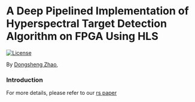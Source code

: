 # A Deep Pipelined Implementation of Hyperspectral Target Detection Algorithm on FPGA Using HLS

[![License](https://img.shields.io/badge/license-BSD-blue.svg)](LICENSE)

By [Dongsheng Zhao](https://generalzds.github.io/),

### Introduction

For more details, please refer to our [rs paper](http://www.mdpi.com/2072-4292/10/4/516)
